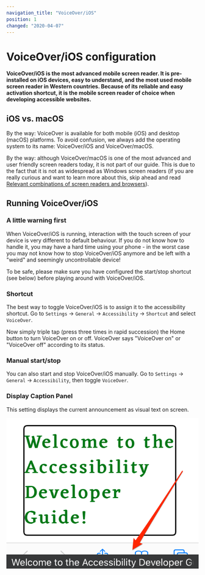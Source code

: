 ```yaml
---
navigation_title: "VoiceOver/iOS"
position: 1
changed: "2020-04-07"
---
```


# VoiceOver/iOS configuration

**VoiceOver/iOS is the most advanced mobile screen reader. It is pre-installed on iOS devices, easy to understand, and the most used mobile screen reader in Western countries. Because of its reliable and easy activation shortcut, it is the mobile screen reader of choice when developing accessible websites.**

## iOS vs. macOS

By the way: VoiceOver is available for both mobile (iOS) and desktop (macOS) platforms. To avoid confusion, we always add the operating system to its name: VoiceOver/iOS and VoiceOver/macOS.

By the way: although VoiceOver/macOS is one of the most advanced and user friendly screen readers today, it is not part of our guide. This is due to the fact that it is not as widespread as Windows screen readers (if you are really curious and want to learn more about this, skip ahead and read [Relevant combinations of screen readers and browsers](/knowledge/screen-readers/relevant-combinations/)).

## Running VoiceOver/iOS

### A little warning first

When VoiceOver/iOS is running, interaction with the touch screen of your device is very different to default behaviour. If you do not know how to handle it, you may have a hard time using your phone - in the worst case you may not know how to stop VoiceOver/iOS anymore and be left with a "weird" and seemingly uncontrollable device!

To be safe, please make sure you have configured the start/stop shortcut (see below) before playing around with VoiceOver/iOS.

### Shortcut

The best way to toggle VoiceOver/iOS is to assign it to the accessibility shortcut. Go to `Settings` -> `General` -> `Accessibility` -> `Shortcut` and select `VoiceOver`.

Now simply triple tap (press three times in rapid succession) the Home button to turn VoiceOver on or off. VoiceOver says "VoiceOver on" or "VoiceOver off" according to its status.

### Manual start/stop

You can also start and stop VoiceOver/iOS manually. Go to `Settings` -> `General` -> `Accessibility`, then toggle `VoiceOver`.

### Display Caption Panel

This setting displays the current announcement as visual text on screen.

![VoiceOver/iOS Caption Panel](_media/voiceover-ios-caption-panel.png)
